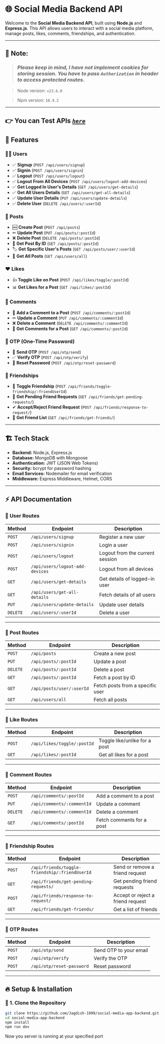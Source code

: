 # 🌐 Social Media Backend API

Welcome to the **Social Media Backend API**, built using **Node.js** and **Express.js**.
This API allows users to interact with a social media platform, manage posts, likes, comments, friendships, and authentication.

---

## 💁 Note:

> ### _Please keep in mind, I have not implement cookies for storing session. You have to pass `Authorization` in header to access protected routes._

> Node version: `v23.6.0`

> Npm version: `10.9.2`

---

## 👉 You can Test APIs [_`here`_]("http://localhost:3000/api-docs")

## 🚀 Features

### 🧑‍💼 Users

- ✅ **Signup** (`POST /api/users/signup`)
- ✅ **Signin** (`POST /api/users/signin`)
- ✅ **Logout** (`POST /api/users/logout`)
- ✅ **Logout From All Devices** (`POST /api/users/logout-add-devices`)
- ✅ **Get Logged In User's Details** (`GET /api/users/get-details`)
- ✅ **Get All Users Details** (`GET /api/users/get-all-details`)
- ✅ **Update User Details** (`PUT /api/users/update-details`)
- ✅ **Delete User** (`DELETE /api/users/:userId`)

### 📝 Posts

- 🆕 **Create Post** (`POST /api/posts`)
- ✏ **Update Post** (`PUT /api/posts/:postId`)
- ❌ **Delete Post** (`DELETE /api/posts/:postId`)
- 📌 **Get Post By ID** (`GET /api/posts/:postId`)
- 🏷 **Get Specific User's Posts** (`GET /api/posts/user/:userId`)
- 📃 **Get All Posts** (`GET /api/users/all`)

### ❤️ Likes

- 👍 **Toggle Like on Post** (`POST /api/likes/toggle/:postId`)
- 📊 **Get Likes for a Post** (`GET /api/likes/:postId`)

### 💬 Comments

- 💭 **Add a Comment to a Post** (`POST /api/comments/:postId`)
- ✏ **Update a Comment** (`PUT /api/comments/:commentId`)
- ❌ **Delete a Comment** (`DELETE /api/comments/:commentId`)
- 📃 **Get Comments for a Post** (`GET /api/comments/:postId`)

### 🔐 OTP (One-Time Password)

- 📩 **Send OTP** (`POST /api/otp/send`)
- ✅ **Verify OTP** (`POST /api/otp/verify`)
- 🔄 **Reset Password** (`POST /api/otp/reset-password`)

### 👫 Friendships

- 🤝 **Toggle Friendship** (`POST /api/friends/toggle-friendship/:friendUserId`)
- 🔄 **Get Pending Friend Requests** (`GET /api/friends/get-pending-requests/`)
- ✔ **Accept/Reject Friend Request** (`POST /api/friends/response-to-request/`)
- 📃 **Get Friend List** (`GET /api/friends/get-friends/`)

---

## 🏗 Tech Stack

- **Backend:** Node.js, Express.js
- **Database:** MongoDB with Mongoose
- **Authentication:** JWT (JSON Web Tokens)
- **Security:** bcrypt for password hashing
- **Email Services:** Nodemailer for email verification
- **Middleware:** Express Middleware, Helmet, CORS

---

## ⚡ API Documentation

### 🔹 **User Routes**

| Method   | Endpoint                        | Description                     |
| -------- | ------------------------------- | ------------------------------- |
| `POST`   | `/api/users/signup`             | Register a new user             |
| `POST`   | `/api/users/signin`             | Login a user                    |
| `POST`   | `/api/users/logout`             | Logout from the current session |
| `POST`   | `/api/users/logout-add-devices` | Logout from all devices         |
| `GET`    | `/api/users/get-details`        | Get details of logged-in user   |
| `GET`    | `/api/users/get-all-details`    | Fetch details of all users      |
| `PUT`    | `/api/users/update-details`     | Update user details             |
| `DELETE` | `/api/users/:userId`            | Delete a user                   |

---

### 🔹 **Post Routes**

| Method   | Endpoint                  | Description                      |
| -------- | ------------------------- | -------------------------------- |
| `POST`   | `/api/posts`              | Create a new post                |
| `PUT`    | `/api/posts/:postId`      | Update a post                    |
| `DELETE` | `/api/posts/:postId`      | Delete a post                    |
| `GET`    | `/api/posts/:postId`      | Fetch a post by ID               |
| `GET`    | `/api/posts/user/:userId` | Fetch posts from a specific user |
| `GET`    | `/api/users/all`          | Fetch all posts                  |

---

### 🔹 **Like Routes**

| Method | Endpoint                    | Description                   |
| ------ | --------------------------- | ----------------------------- |
| `POST` | `/api/likes/toggle/:postId` | Toggle like/unlike for a post |
| `GET`  | `/api/likes/:postId`        | Get all likes for a post      |

---

### 🔹 **Comment Routes**

| Method   | Endpoint                   | Description               |
| -------- | -------------------------- | ------------------------- |
| `POST`   | `/api/comments/:postId`    | Add a comment to a post   |
| `PUT`    | `/api/comments/:commentId` | Update a comment          |
| `DELETE` | `/api/comments/:commentId` | Delete a comment          |
| `GET`    | `/api/comments/:postId`    | Fetch comments for a post |

---

### 🔹 **Friendship Routes**

| Method | Endpoint                                       | Description                       |
| ------ | ---------------------------------------------- | --------------------------------- |
| `POST` | `/api/friends/toggle-friendship/:friendUserId` | Send or remove a friend request   |
| `GET`  | `/api/friends/get-pending-requests/`           | Get pending friend requests       |
| `POST` | `/api/friends/response-to-request/`            | Accept or reject a friend request |
| `GET`  | `/api/friends/get-friends/`                    | Get a list of friends             |

---

### 🔹 **OTP Routes**

| Method | Endpoint                  | Description            |
| ------ | ------------------------- | ---------------------- |
| `POST` | `/api/otp/send`           | Send OTP to your email |
| `POST` | `/api/otp/verify`         | Verify the OTP         |
| `POST` | `/api/otp/reset-password` | Reset password         |

---

## 🔥 Setup & Installation

### 📌 **1. Clone the Repository**

```sh
git clone https://github.com/Jagdish-1999/social-media-app-backend.git
cd social-media-app-backend
npm install
npm run dev
```

Now you server is running at your specified port
